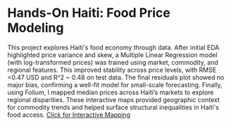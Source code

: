# Hands-On Haiti: Food Price Modeling

This project explores Haiti's food economy through data. After initial EDA highlighted price variance and skew, a Multiple Linear Regression model (with log-transformed prices) was trained using market, commodity, and regional features. This improved stability across price levels, with RMSE =0.47 USD and R^2 ~ 0.48 on test data. The final residuals plot showed no major bias, confirming a well-fit model for small-scale forecasting. Finally, using Folium, I mapped median prices across Haiti’s markets to explore regional disparities. These interactive maps provided geographic context for commodity trends and helped surface structural inequalities in Haiti's food access. [Click for Interactive Mapping](https://nbviewer.org/github/carl3991/Hands-On-Haiti/blob/main/FoodEconomy_folium.ipynb) 

